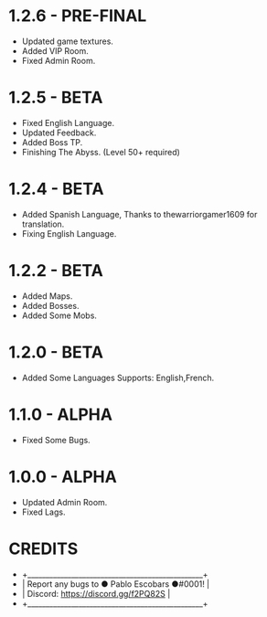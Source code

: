 # 1.2.6 - PRE-FINAL
- Updated game textures.
- Added VIP Room.
- Fixed Admin Room.

# 1.2.5 - BETA
- Fixed English Language.
- Updated Feedback.
- Added Boss TP.
- Finishing The Abyss. (Level 50+ required)

# 1.2.4 - BETA
- Added Spanish Language, Thanks to thewarriorgamer1609 for translation.
- Fixing English Language.

# 1.2.2 - BETA
- Added Maps.
- Added Bosses.
- Added Some Mobs.

# 1.2.0 - BETA
- Added Some Languages Supports: English,French.

# 1.1.0 - ALPHA
- Fixed Some Bugs.

# 1.0.0 - ALPHA
- Updated Admin Room.
- Fixed Lags.

# CREDITS
-  +________________________________________________+
- |    Report any bugs to ● Pablo Escobars ●#0001!   |
- |    Discord: https://discord.gg/f2PQ82S           |
-  +________________________________________________+
